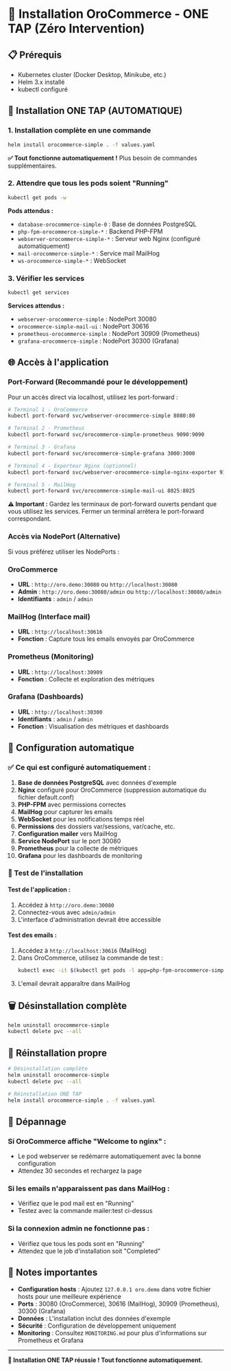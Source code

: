 # 🚀 Installation OroCommerce - ONE TAP (Zéro Intervention)

## 📋 Prérequis

- Kubernetes cluster (Docker Desktop, Minikube, etc.)
- Helm 3.x installé
- kubectl configuré

## 🎯 Installation ONE TAP (AUTOMATIQUE)

### 1. Installation complète en une commande
```bash
helm install orocommerce-simple . -f values.yaml
```

**✅ Tout fonctionne automatiquement !** Plus besoin de commandes supplémentaires.

### 2. Attendre que tous les pods soient "Running"
```bash
kubectl get pods -w
```

**Pods attendus :**
- `database-orocommerce-simple-0` : Base de données PostgreSQL
- `php-fpm-orocommerce-simple-*` : Backend PHP-FPM
- `webserver-orocommerce-simple-*` : Serveur web Nginx (configuré automatiquement)
- `mail-orocommerce-simple-*` : Service mail MailHog
- `ws-orocommerce-simple-*` : WebSocket

### 3. Vérifier les services
```bash
kubectl get services
```

**Services attendus :**
- `webserver-orocommerce-simple` : NodePort 30080
- `orocommerce-simple-mail-ui` : NodePort 30616
- `prometheus-orocommerce-simple` : NodePort 30909 (Prometheus)
- `grafana-orocommerce-simple` : NodePort 30300 (Grafana)

## 🌐 Accès à l'application

### Port-Forward (Recommandé pour le développement)

Pour un accès direct via localhost, utilisez les port-forward :

```bash
# Terminal 1 - OroCommerce
kubectl port-forward svc/webserver-orocommerce-simple 8080:80

# Terminal 2 - Prometheus
kubectl port-forward svc/orocommerce-simple-prometheus 9090:9090

# Terminal 3 - Grafana
kubectl port-forward svc/orocommerce-simple-grafana 3000:3000

# Terminal 4 - Exporteur Nginx (optionnel)
kubectl port-forward svc/webserver-orocommerce-simple-nginx-exporter 9113:9113

# Terminal 5 - MailHog
kubectl port-forward svc/orocommerce-simple-mail-ui 8025:8025
```

**⚠️ Important :** Gardez les terminaux de port-forward ouverts pendant que vous utilisez les services. Fermer un terminal arrêtera le port-forward correspondant.

### Accès via NodePort (Alternative)

Si vous préférez utiliser les NodePorts :

### OroCommerce
- **URL** : `http://oro.demo:30080` ou `http://localhost:30080`
- **Admin** : `http://oro.demo:30080/admin` ou `http://localhost:30080/admin`
- **Identifiants** : `admin` / `admin`

### MailHog (Interface mail)
- **URL** : `http://localhost:30616`
- **Fonction** : Capture tous les emails envoyés par OroCommerce

### Prometheus (Monitoring)
- **URL** : `http://localhost:30909`
- **Fonction** : Collecte et exploration des métriques

### Grafana (Dashboards)
- **URL** : `http://localhost:30300`
- **Identifiants** : `admin` / `admin`
- **Fonction** : Visualisation des métriques et dashboards

## 🔧 Configuration automatique

### ✅ Ce qui est configuré automatiquement :
1. **Base de données PostgreSQL** avec données d'exemple
2. **Nginx** configuré pour OroCommerce (suppression automatique du fichier default.conf)
3. **PHP-FPM** avec permissions correctes
4. **MailHog** pour capturer les emails
5. **WebSocket** pour les notifications temps réel
6. **Permissions** des dossiers var/sessions, var/cache, etc.
7. **Configuration mailer** vers MailHog
8. **Service NodePort** sur le port 30080
9. **Prometheus** pour la collecte de métriques
10. **Grafana** pour les dashboards de monitoring

### 🎯 Test de l'installation

#### Test de l'application :
1. Accédez à `http://oro.demo:30080`
2. Connectez-vous avec `admin/admin`
3. L'interface d'administration devrait être accessible

#### Test des emails :
1. Accédez à `http://localhost:30616` (MailHog)
2. Dans OroCommerce, utilisez la commande de test :
   ```bash
   kubectl exec -it $(kubectl get pods -l app=php-fpm-orocommerce-simple -o jsonpath='{.items[0].metadata.name}') -- php /var/www/oro/bin/console mailer:test test@example.com --subject="Test" --body="Test email"
   ```
3. L'email devrait apparaître dans MailHog

## 🗑️ Désinstallation complète

```bash
helm uninstall orocommerce-simple
kubectl delete pvc --all
```

## 🔄 Réinstallation propre

```bash
# Désinstallation complète
helm uninstall orocommerce-simple
kubectl delete pvc --all

# Réinstallation ONE TAP
helm install orocommerce-simple . -f values.yaml
```

## 🐛 Dépannage

### Si OroCommerce affiche "Welcome to nginx" :
- Le pod webserver se redémarre automatiquement avec la bonne configuration
- Attendez 30 secondes et rechargez la page

### Si les emails n'apparaissent pas dans MailHog :
- Vérifiez que le pod mail est en "Running"
- Testez avec la commande mailer:test ci-dessus

### Si la connexion admin ne fonctionne pas :
- Vérifiez que tous les pods sont en "Running"
- Attendez que le job d'installation soit "Completed"

## 📝 Notes importantes

- **Configuration hosts** : Ajoutez `127.0.0.1 oro.demo` dans votre fichier hosts pour une meilleure expérience
- **Ports** : 30080 (OroCommerce), 30616 (MailHog), 30909 (Prometheus), 30300 (Grafana)
- **Données** : L'installation inclut des données d'exemple
- **Sécurité** : Configuration de développement uniquement
- **Monitoring** : Consultez `MONITORING.md` pour plus d'informations sur Prometheus et Grafana

---

**🎉 Installation ONE TAP réussie ! Tout fonctionne automatiquement.** 